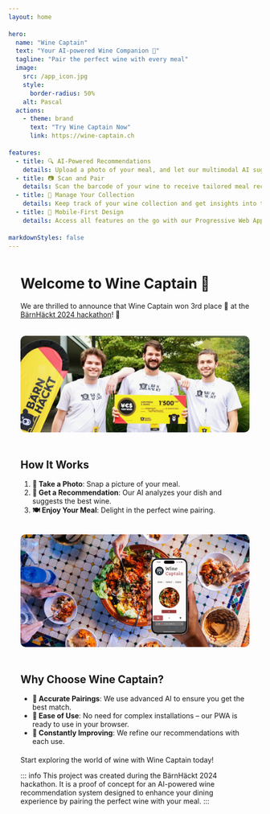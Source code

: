 ```yaml
---
layout: home

hero:
  name: "Wine Captain"
  text: "Your AI-powered Wine Companion 🍷"
  tagline: "Pair the perfect wine with every meal"
  image: 
    src: /app_icon.jpg
    style: 
      border-radius: 50%
    alt: Pascal
  actions:
    - theme: brand
      text: "Try Wine Captain Now"
      link: https://wine-captain.ch

features:
  - title: 🔍 AI-Powered Recommendations
    details: Upload a photo of your meal, and let our multimodal AI suggest the perfect wine from our extensive dataset.
  - title: 📷 Scan and Pair
    details: Scan the barcode of your wine to receive tailored meal recommendations that will enhance your dining experience.
  - title: 🍾 Manage Your Collection
    details: Keep track of your wine collection and get insights into the best times to enjoy your bottles.
  - title: 📱 Mobile-First Design
    details: Access all features on the go with our Progressive Web App, optimized for mobile devices.

markdownStyles: false
---
```


<script setup lang="ts">
import { VPButton } from 'vitepress/theme';
import MusicComponent from './MusicComponent.vue';
</script>

<div class="home-content vp-doc first">

# Welcome to Wine Captain 🥳

We are thrilled to announce that Wine Captain won 3rd place 🥉 at the [BärnHäckt 2024 hackathon](https://www.bernhackt.ch/)! 🎉



![Team](img/team.jpg)


## How It Works

1. **📸 Take a Photo**: Snap a picture of your meal.
2. **🤖 Get a Recommendation**: Our AI analyzes your dish and suggests the best wine.
3. **🍽️ Enjoy Your Meal**: Delight in the perfect wine pairing.

![Hero](img/hero.png)

## Why Choose Wine Captain?

- **🎯 Accurate Pairings**: We use advanced AI to ensure you get the best match.
- **🚀 Ease of Use**: No need for complex installations – our PWA is ready to use in your browser.
- **🔄 Constantly Improving**: We refine our recommendations with each use.

<div class="home-button">
  <VPButton theme="brand" href="https://wine-captain.ch" text="Try Wine Captain Now" />
</div>

Start exploring the world of wine with Wine Captain today!

</div>

<div class="home-content">
<MusicComponent />
</div>

<div class="home-content vp-doc">

::: info
This project was created during the BärnHäckt 2024 hackathon. It is a proof of concept for an AI-powered wine recommendation system designed to enhance your dining experience by pairing the perfect wine with your meal.
:::

</div>


<style scoped>
.home-content {
  max-width: 800px;
  margin-left: auto;
  margin-right: auto;
  @media (min-width: 640px) {
    padding: 0 48px;
  }
  padding: 0 24px;
}

.home-content.first {
  margin-top: 50px;
}

.home-button {
  margin: 20px auto;
  text-align: center;
}

.home-button a {
  text-decoration: none;
}

.home-content img {
  margin: 20px auto;
  border-radius: 10px;
}
</style>
